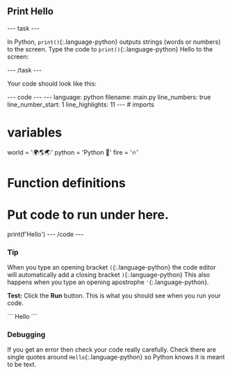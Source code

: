 <h2 class="c-project-heading--task">Print Hello</h2>

--- task ---

In Python, `print()`{:.language-python} outputs strings (words or numbers) to the screen.
Type the code to `print()`{:.language-python} Hello to the screen:

--- /task ---

Your code should look like this:

<div class="c-project-code">
--- code ---
---
language: python
filename: main.py
line_numbers: true
line_number_start: 1
line_highlights: 11
---
# imports

# variables
world = '🌍🌎🌏'
python = 'Python 🐍'
fire = '🔥'

# Function definitions        
    
# Put code to run under here.
print(f'Hello')
--- /code ---

</div>

<div class="c-project-callout c-project-callout--tip">

### Tip

When you type an opening bracket `(`{:.language-python} the code editor will automatically add a closing bracket `)`{:.language-python} 
This also happens when you type an opening apostrophe `'`{:.language-python}.

</div>

**Test:** Click the **Run** button. 
This is what you should see when you run your code.

<div class="c-project-output">
```
Hello
```
</div>

<div class="c-project-callout c-project-callout--debug">

### Debugging

If you get an error then check your code really carefully. Check there are single quotes around `Hello`{:.language-python} so Python knows it is meant to be text.

</div>
